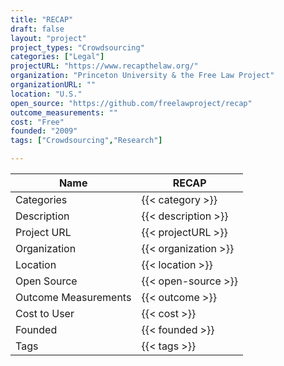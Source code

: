 ```yaml
---
title: "RECAP"
draft: false
layout: "project"
project_types: "Crowdsourcing"
categories: ["Legal"]
projectURL: "https://www.recapthelaw.org/"
organization: "Princeton University & the Free Law Project"
organizationURL: ""
location: "U.S."
open_source: "https://github.com/freelawproject/recap"
outcome_measurements: ""
cost: "Free"
founded: "2009"
tags: ["Crowdsourcing","Research"]

---
```



Name                    |  RECAP    
------------------------|----
Categories              | {{< category >}} 
Description             | {{< description >}} 
Project URL             | {{< projectURL >}} 
Organization            | {{< organization >}} 
Location                | {{< location >}} 
Open Source             | {{< open-source >}} 
Outcome Measurements    | {{< outcome >}} 
Cost to User            | {{< cost >}} 
Founded                 | {{< founded >}} 
Tags                    | {{< tags >}} 

